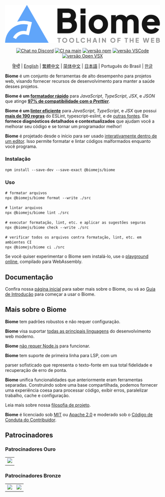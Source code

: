 <p align="center">
    <picture>
        <source media="(prefers-color-scheme: dark)" srcset="https://raw.githubusercontent.com/biomejs/resources/main/svg/slogan-dark-transparent.svg">
        <source media="(prefers-color-scheme: light)" srcset="https://raw.githubusercontent.com/biomejs/resources/main/svg/slogan-light-transparent.svg">
        <img alt="Biome - Conjunto de ferramentas da web" src="https://raw.githubusercontent.com/biomejs/resources/main/svg/slogan-light-transparent.svg" width="700">
    </picture>
</p>

<div align="center">

[![Chat no Discord][discord-badge]][discord-url]
[![CI na `main`][ci-badge]][ci-url]
[![versão npm][npm-badge]][npm-url]
[![versão VSCode][vscode-badge]][vscode-url]
[![versão Open VSX][open-vsx-badge]][open-vsx-url]

[discord-badge]: https://badgen.net/discord/online-members/BypW39g6Yc?icon=discord&label=discord&color=green
[discord-url]: https://discord.gg/BypW39g6Yc
[ci-badge]: https://github.com/biomejs/biome/actions/workflows/main.yml/badge.svg
[ci-url]: https://github.com/biomejs/biome/actions/workflows/main.yml
[npm-badge]: https://badgen.net/npm/v/@biomejs/biome?icon=npm&color=green&label=%40biomejs%2Fbiome
[npm-url]: https://www.npmjs.com/package/@biomejs/biome/v/latest
[vscode-badge]: https://badgen.net/vs-marketplace/v/biomejs.biome?label=vscode&icon=visualstudio&color=green
[vscode-url]: https://marketplace.visualstudio.com/items?itemName=biomejs.biome
[open-vsx-badge]: https://badgen.net/open-vsx/version/biomejs/biome?label=open-vsx&color=green
[open-vsx-url]: https://open-vsx.org/extension/biomejs/biome

</div>

<!-- Insert new entries lexicographically by language code.
     For example given below is the same order as these files appear on page:
     https://github.com/biomejs/biome/tree/main/packages/%40biomejs/biome -->
<div align="center">

[हिन्दी](https://github.com/biomejs/biome/blob/main/packages/%40biomejs/biome/README.hi.md) | [English](https://github.com/biomejs/biome/blob/main/packages/%40biomejs/biome/README.md) | [繁體中文](https://github.com/biomejs/biome/blob/main/packages/%40biomejs/biome/README.zh-TW.md) | [简体中文](https://github.com/biomejs/biome/blob/main/packages/%40biomejs/biome/README.zh-CN.md) | [日本語](https://github.com/biomejs/biome/blob/main/packages/%40biomejs/biome/README.ja.md) | Português do Brasil | [한글](https://github.com/biomejs/biome/blob/main/packages/%40biomejs/biome/README.kr.md)

</div>

**Biome** é um conjunto de ferramentas de alto desempenho para projetos web, visando fornecer recursos de desenvolvimento para manter a saúde desses projetos.

**Biome é um [formatador rápido](./benchmark#formatting)** para _JavaScript_, _TypeScript_, _JSX_, e _JSON_ que atinge **[97% de compatibilidade com o _Prettier_](https://console.algora.io/challenges/prettier)**.

**Biome é um [linter eficiente](https://github.com/biomejs/biome/tree/main/benchmark#linting)** para _JavaScript_, _TypeScript_, e _JSX_ que possui **[mais de 190 regras](https://biomejs.dev/linter/rules/)** do ESLint, typescript-eslint, e de [outras fontes](https://github.com/biomejs/biome/discussions/3).
Ele **fornece diagnósticos detalhados e contextualizados** que ajudam você a melhorar seu código e se tornar um programador melhor!

**Biome** é projetado desde o início para ser usado [interativamente dentro de um editor](https://biomejs.dev/guides/integrate-in-editor/).
Isso permite formatar e lintar códigos malformados enquanto você programa.

### Instalação

```shell
npm install --save-dev --save-exact @biomejs/biome
```

### Uso

```shell
# formatar arquivos
npx @biomejs/biome format --write ./src

# lintar arquivos
npx @biomejs/biome lint ./src

# executar formatação, lint, etc. e aplicar as sugestões seguras
npx @biomejs/biome check --write ./src

# verificar todos os arquivos contra formatação, lint, etc. em ambientes CI
npx @biomejs/biome ci ./src
```

Se você quiser experimentar o Biome sem instalá-lo, use o [playground online](https://biomejs.dev/playground/), compilado para WebAssembly.

## Documentação

Confira nossa [página inicial][biomejs] para saber mais sobre o Biome,
ou vá ao [Guia de Introdução][getting-started] para começar a usar o Biome.

## Mais sobre o Biome

**Biome** tem padrões robustos e não requer configuração.

**Biome** visa suportar [todas as principais linguagens][language-support] do desenvolvimento web moderno.

**Biome** [não requer Node.js](https://biomejs.dev/guides/manual-installation/) para funcionar.

**Biome** tem suporte de primeira linha para LSP, com um

 parser sofisticado que representa o texto-fonte em sua total fidelidade e recuperação de erro de ponta.

**Biome** unifica funcionalidades que anteriormente eram ferramentas separadas. Construindo sobre uma base compartilhada, podemos fornecer uma experiência coesa para processar código, exibir erros, paralelizar trabalho, cache e configuração.

Leia mais sobre nossa [filosofia de projeto][biome-philosophy].

**Biome** é licenciado sob [MIT](https://github.com/biomejs/biome/tree/main/LICENSE-MIT) ou [Apache 2.0](https://github.com/biomejs/biome/tree/main/LICENSE-APACHE) e moderado sob o [Código de Conduta do Contribuidor](https://github.com/biomejs/biome/tree/main/CODE_OF_CONDUCT.md).

## Patrocinadores

### Patrocinadores Ouro

<table>
  <tbody>
    <tr>
      <td align="center" valign="middle">
        <a href="https://shiguredo.jp/" target="_blank"><img src="https://shiguredo.jp/official_shiguredo_logo.svg" height="120"></a>
      </td>
    </tr>
  </tbody>
</table>

### Patrocinadores Bronze

<table>
  <tbody>
    <tr>
      <td align="center" valign="middle">
        <a href="https://www.kanamekey.com" target="_blank"><img src="https://images.opencollective.com/kaname/d15fd98/logo/256.png?height=80" width="80"></a>
      </td>
      <td align="center" valign="middle">
        <a href="https://nanabit.dev/" target="_blank"><img src="https://images.opencollective.com/nanabit/d15fd98/logo/256.png?height=80" width="80"></a>
      </td>
    </tr>
  </tbody>
</table>

[biomejs]: https://biomejs.dev/pt-br/
[biome-philosophy]: https://biomejs.dev/pt-br/internals/philosophy/
[language-support]: https://biomejs.dev/pt-br/internals/language-support/
[getting-started]: https://biomejs.dev/pt-br/guides/getting-started/
